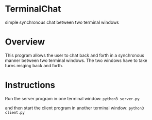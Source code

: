 # TerminalChat
simple synchronous chat between two terminal windows

# Overview
This program allows the user to chat back and forth in a synchronous manner between two
terminal windows. The two windows have to take turns msging back and forth.

# Instructions
Run the server program in one terminal window:
`python3 server.py`

and then start the client program in another terminal window:
`python3 client.py`
